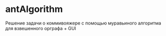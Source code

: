 # antAlgorithm
Решение задачи о коммивояжере с помощью муравьиного алгоритма для взвешенного орграфа + GUI
